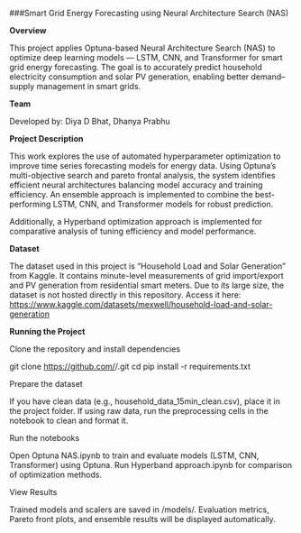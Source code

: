 ###Smart Grid Energy Forecasting using Neural Architecture Search (NAS)

**Overview**

This project applies Optuna-based Neural Architecture Search (NAS) to optimize deep learning models — LSTM, CNN, and Transformer for smart grid energy forecasting.
The goal is to accurately predict household electricity consumption and solar PV generation, enabling better demand–supply management in smart grids.

**Team**

Developed by: Diya D Bhat, Dhanya Prabhu

**Project Description**

This work explores the use of automated hyperparameter optimization to improve time series forecasting models for energy data.
Using Optuna’s multi-objective search and pareto frontal analysis, the system identifies efficient neural architectures balancing model accuracy and training efficiency. An ensemble approach is implemented to combine the best-performing LSTM, CNN, and Transformer models for robust prediction.

Additionally, a Hyperband optimization approach is implemented for comparative analysis of tuning efficiency and model performance.

**Dataset**

The dataset used in this project is “Household Load and Solar Generation” from Kaggle.
It contains minute-level measurements of grid import/export and PV generation from residential smart meters.
Due to its large size, the dataset is not hosted directly in this repository.
Access it here:
https://www.kaggle.com/datasets/mexwell/household-load-and-solar-generation

**Running the Project**

Clone the repository and install dependencies

git clone https://github.com/<your-username>/<repo-name>.git
cd <repo-name>
pip install -r requirements.txt

Prepare the dataset

If you have clean data (e.g., household_data_15min_clean.csv), place it in the project folder.
If using raw data, run the preprocessing cells in the notebook to clean and format it.

Run the notebooks

Open Optuna NAS.ipynb to train and evaluate models (LSTM, CNN, Transformer) using Optuna.
Run Hyperband approach.ipynb for comparison of optimization methods.

View Results

Trained models and scalers are saved in /models/.
Evaluation metrics, Pareto front plots, and ensemble results will be displayed automatically.
